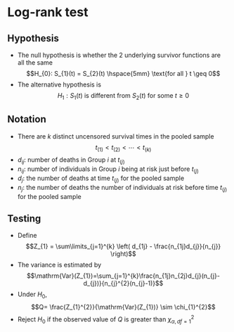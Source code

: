 # Log-rank test
## Hypothesis
- The null hypothesis is whether the 2 underlying survivor functions are all the same $$H_{0}: S_{1}(t) = S_{2}(t) \hspace{5mm} \text{for all } t \geq 0$$
- The alternative hypothesis is $$H_{1}: S_{1}(t) \text{ is different from } S_{2}(t) \text{ for some } t \geq 0$$
## Notation
- There are $k$ distinct uncensored survival times in the pooled sample $$t_{(1)}<t_{(2)} < \cdots < t_{(k)}$$
- $d_{ij}$: number of deaths in Group $i$ at $t_{(j)}$
- $n_{ij}$: number of individuals in Group $i$ being at risk just before $t_{(j)}$
- $d_{j}$: the number of deaths at time $t_{(j)}$ for the pooled sample
- $n_{j}$: the number of deaths the number of individuals at risk before time $t_{(j)}$ for the pooled sample
## Testing
- Define $$Z_{1} = \sum\limits_{j=1}^{k} \left( d_{1j} - \frac{n_{1j}d_{j}}{n_{j}} \right)$$
- The variance is estimated by $$\mathrm{Var}(Z_{1})=\sum_{j=1}^{k}\frac{n_{1j}n_{2j}d_{j}(n_{j}-d_{j})}{n_{j}^{2}(n_{j}-1)}$$
- Under $H_{0}$, $$Q= \frac{Z_{1}^{2}}{\mathrm{Var}(Z_{1})} \sim \chi_{1}^{2}$$
- Reject $H_{0}$ if the observed value of $Q$ is greater than $\chi_{\alpha, df=1}^{2}$